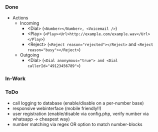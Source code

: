 ### Done
* Actions
    * Incoming
        * \<Dial\> (```<Number></Number>, <Voicemail />```)
        * \<Play\> (```<Play><Url>http://example.com/example.wav</Url></Play>```)
        * \<Reject\> (```<Reject reason="rejected"></Reject>``` and ```<Reject reason="busy"></Reject>```)
     * Outgoing
        * \<Dial\> (```<Dial anonymous="true"> and <Dial callerId="49123456789">```)

### In-Work

### ToDo
* call logging to database (enable/disable on a per-number base)
* responsive webinterface (mobile friendly!!)
* user registration (enable/disable via config.php, verify number via whatsapp -> cheapest way)
* number matching via regex OR option to match number-blocks
